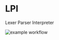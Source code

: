 # LPI
Lexer Parser Interpreter

![example workflow](https://github.com/kingdiesel/LPI/actions/workflows/MSBuild/badge.svg)
